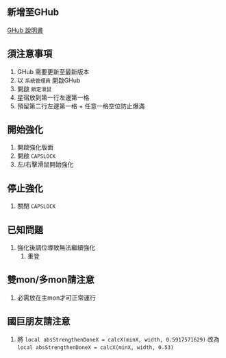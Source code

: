 ## 新增至GHub
[GHub 說明書](https://www.logitech.com/assets/65550/ghub.pdf#page=97)

## 須注意事項
1. GHub 需要更新至最新版本
2. 以 `系統管理員` 開啟GHub
3. 開啟 `鎖定滑鼠`
4. 星宿放到第一行左邊第一格
5. 預留第二行左邊第一格 + 任意一格空位防止爆滿

## 開始強化
1. 開啟強化版面
2. 開啟 `CAPSLOCK`
3. 左/右擊滑鼠開始強化

## 停止強化
1. 關閉 `CAPSLOCK` 

## 已知問題
1. 強化後調位導致無法繼續強化
   1. 重登

## 雙mon/多mon請注意
1. 必需放在主mon才可正常運行

## 國巨朋友請注意
1. 將 `local absStrengthenDoneX = calcX(minX, width, 0.5917571629)` 改為 `local absStrengthenDoneX = calcX(minX, width, 0.53)`
